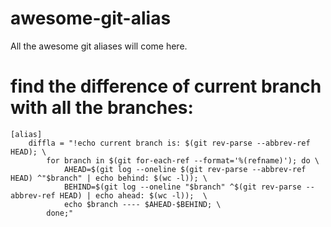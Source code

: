 # awesome-git-alias
All the awesome git aliases will come here.

# find the difference of current branch with all the branches:

    [alias]
    	diffla = "!echo current branch is: $(git rev-parse --abbrev-ref HEAD); \
            for branch in $(git for-each-ref --format='%(refname)'); do \
                AHEAD=$(git log --oneline $(git rev-parse --abbrev-ref HEAD) ^"$branch" | echo behind: $(wc -l)); \
                BEHIND=$(git log --oneline "$branch" ^$(git rev-parse --abbrev-ref HEAD) | echo ahead: $(wc -l));  \
                echo $branch ---- $AHEAD-$BEHIND; \
            done;"

